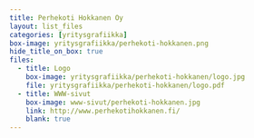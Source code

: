 ```yaml
---
title: Perhekoti Hokkanen Oy
layout: list_files
categories: [yritysgrafiikka]
box-image: yritysgrafiikka/perhekoti-hokkanen.png
hide_title_on_box: true
files:
  - title: Logo
    box-image: yritysgrafiikka/perhekoti-hokkanen/logo.jpg
    file: yritysgrafiikka/perhekoti-hokkanen/logo.pdf
  - title: WWW-sivut
    box-image: www-sivut/perhekoti-hokkanen.jpg
    link: http://www.perhekotihokkanen.fi/
    blank: true
---
```

